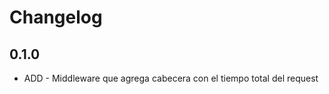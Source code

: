 Changelog
=========

0.1.0
-----

* ADD - Middleware que agrega cabecera con el tiempo total del request
